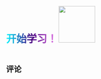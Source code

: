  <h1 style="
            /* font-size: 20px; */
            font-weight: bold;
            background: linear-gradient(to right,rgb(0, 247, 255), #4b0082, #ee82ee);
            -webkit-background-clip: text;
            -webkit-text-fill-color: transparent;
            display: inline-block;
        ">
            开始学习！
        </h1>

<img src="http://squv82ws7.hd-bkt.clouddn.com/wordxhj.gif" alt="" style='width:100px'>
<prompt/>

## 评论
<Giscus />

